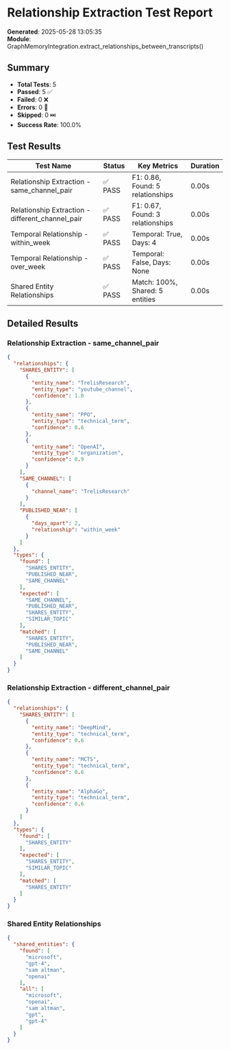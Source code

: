 # Relationship Extraction Test Report

**Generated**: 2025-05-28 13:05:35  
**Module**: GraphMemoryIntegration.extract_relationships_between_transcripts()

## Summary

- **Total Tests**: 5
- **Passed**: 5 ✅
- **Failed**: 0 ❌
- **Errors**: 0 🚫
- **Skipped**: 0 ⏭️
- **Success Rate**: 100.0%

## Test Results

| Test Name | Status | Key Metrics | Duration |
|-----------|--------|-------------|----------|
| Relationship Extraction - same_channel_pair | ✅ PASS | F1: 0.86, Found: 5 relationships | 0.00s |
| Relationship Extraction - different_channel_pair | ✅ PASS | F1: 0.67, Found: 3 relationships | 0.00s |
| Temporal Relationship - within_week | ✅ PASS | Temporal: True, Days: 4 | 0.00s |
| Temporal Relationship - over_week | ✅ PASS | Temporal: False, Days: None | 0.00s |
| Shared Entity Relationships | ✅ PASS | Match: 100%, Shared: 5 entities | 0.00s |

## Detailed Results

### Relationship Extraction - same_channel_pair
```json
{
  "relationships": {
    "SHARES_ENTITY": [
      {
        "entity_name": "TrelisResearch",
        "entity_type": "youtube_channel",
        "confidence": 1.0
      },
      {
        "entity_name": "PPO",
        "entity_type": "technical_term",
        "confidence": 0.6
      },
      {
        "entity_name": "OpenAI",
        "entity_type": "organization",
        "confidence": 0.9
      }
    ],
    "SAME_CHANNEL": [
      {
        "channel_name": "TrelisResearch"
      }
    ],
    "PUBLISHED_NEAR": [
      {
        "days_apart": 2,
        "relationship": "within_week"
      }
    ]
  },
  "types": {
    "found": [
      "SHARES_ENTITY",
      "PUBLISHED_NEAR",
      "SAME_CHANNEL"
    ],
    "expected": [
      "SAME_CHANNEL",
      "PUBLISHED_NEAR",
      "SHARES_ENTITY",
      "SIMILAR_TOPIC"
    ],
    "matched": [
      "SHARES_ENTITY",
      "PUBLISHED_NEAR",
      "SAME_CHANNEL"
    ]
  }
}
```

### Relationship Extraction - different_channel_pair
```json
{
  "relationships": {
    "SHARES_ENTITY": [
      {
        "entity_name": "DeepMind",
        "entity_type": "technical_term",
        "confidence": 0.6
      },
      {
        "entity_name": "MCTS",
        "entity_type": "technical_term",
        "confidence": 0.6
      },
      {
        "entity_name": "AlphaGo",
        "entity_type": "technical_term",
        "confidence": 0.6
      }
    ]
  },
  "types": {
    "found": [
      "SHARES_ENTITY"
    ],
    "expected": [
      "SHARES_ENTITY",
      "SIMILAR_TOPIC"
    ],
    "matched": [
      "SHARES_ENTITY"
    ]
  }
}
```

### Shared Entity Relationships
```json
{
  "shared_entities": {
    "found": [
      "microsoft",
      "gpt-4",
      "sam altman",
      "openai"
    ],
    "all": [
      "microsoft",
      "openai",
      "sam altman",
      "gpt",
      "gpt-4"
    ]
  }
}
```
